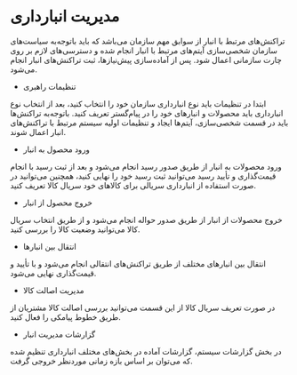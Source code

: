 # مدیریت انبارداری 


تراکنش‌های مرتبط با انبار از سوابق مهم سازمان می‌باشد که باید باتوجه‌به سیاست‌های سازمان شخصی‌سازی آیتم‌های مرتبط با انبار انجام شده و دسترسی‌های لازم بر روی چارت سازمانی اعمال شود. پس از آماده‌سازی پیش‌نیازها، ثبت تراکنش‌های انبار انجام می‌شود.


- تنظیمات راهبری


ابتدا در تنظیمات باید نوع انبارداری سازمان خود را انتخاب کنید، بعد از انتخاب نوع انبارداری باید محصولات و انبارهای خود را در پیام‌گستر تعریف کنید. باتوجه‌به تراکنش‌ها باید در قسمت شخصی‌سازی، آیتم‌ها ایجاد و تنظیمات اولیه سیستم مرتبط با تراکنش‌های انبار اعمال شوند.


- ورود محصول به انبار


ورود محصولات به انبار از طریق صدور رسید انجام می‌شود و بعد از ثبت رسید با انجام قیمت‌گذاری و تأیید رسید می‌توانید ثبت رسید خود را نهایی کنید، همچنین می‌توانید در صورت استفاده از انبارداری سریالی برای کالا‌های خود سریال کالا تعریف کنید.


-  خروج محصول از انبار


خروج محصولات از انبار از طریق صدور حواله انجام می‌شود و از طریق انتخاب سریال کالا می‌توانید وضعیت کالا را بررسی کنید.


- انتقال بین انبارها


انتقال بین انبارهای مختلف از طریق تراکنش‌های انتقالی انجام می‌شود و با تأیید و قیمت‌گذاری نهایی می‌شود.


- مدیریت اصالت کالا


در صورت تعریف سریال کالا از این قسمت می‌توانید بررسی اصالت کالا مشتریان از طریق خطوط پیامکی را فعال کنید.


- گزارشات مدیریت انبار


در بخش گزارشات سیستم، گزارشات آماده در بخش‌های مختلف انبارداری تنظیم شده که می‌توان بر اساس بازه زمانی موردنظر خروجی گرفت.

